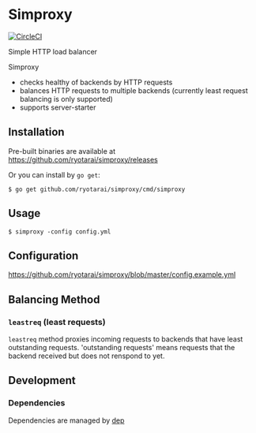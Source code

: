 # Simproxy

[![CircleCI](https://circleci.com/gh/ryotarai/simproxy/tree/master.svg?style=svg)](https://circleci.com/gh/ryotarai/simproxy/tree/master)

Simple HTTP load balancer

Simproxy

- checks healthy of backends by HTTP requests
- balances HTTP requests to multiple backends (currently least request balancing is only supported)
- supports server-starter

## Installation

Pre-built binaries are available at https://github.com/ryotarai/simproxy/releases

Or you can install by `go get`:

```
$ go get github.com/ryotarai/simproxy/cmd/simproxy
```

## Usage

```
$ simproxy -config config.yml
```

## Configuration

https://github.com/ryotarai/simproxy/blob/master/config.example.yml

## Balancing Method

### `leastreq` (least requests)

`leastreq` method proxies incoming requests to backends that have least outstanding requests.
'outstanding requests' means requests that the backend received but does not renspond to yet.

## Development

### Dependencies

Dependencies are managed by [dep](https://github.com/golang/dep)
